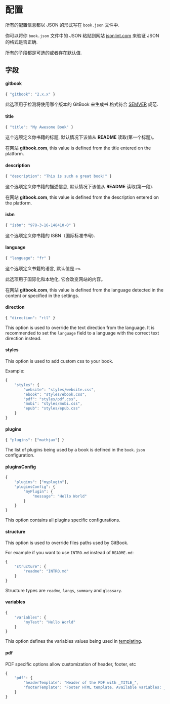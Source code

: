 # 配置

所有的配置信息都以 JSON 的形式写在 `book.json` 文件中.

你可以将你 `book.json` 文件中的 JSON 粘贴到网站 [jsonlint.com](http://jsonlint.com) 来验证 JSON 的格式是否正确.

所有的子段都是可选的或者存在默认值.


## 字段

#### gitbook

```js
{ "gitbook": "2.x.x" }
```

此选项用于检测将使用哪个版本的 GitBook 来生成书.格式符合 [SEMVER](http://semver.org) 规范.

#### title

```js
{ "title": "My Awesome Book" }
```

这个选项定义你书籍的标题, 默认情况下该值从 **README** 读取(第一个标题)。

在网站 **gitbook.com**, this value is defined from the title entered on the platform.

#### description

```js
{ "description": "This is such a great book!" }
```

这个选项定义你书籍的描述信息, 默认情况下该值从 **README** 读取(第一段).

在网站 **gitbook.com**, this value is defined from the description entered on the platform.

#### isbn

```js
{ "isbn": "978-3-16-148410-0" }
```

这个选项定义你书籍的 ISBN（国际标准书号).  

#### language

```js
{ "language": "fr" }
```

这个选项定义书籍的语言, 默认值是 `en`.

此选项用于国际化和本地化, 它会改变网站的内容。

在网站 **gitbook.com**, this value is defined from the language detected in the content or specified in the settings.

#### direction

```js
{ "direction": "rtl" }
```

This option is used to override the text direction from the language.
It is recommended to set the `language` field to a language with the correct text direction instead.

#### styles

This option is used to add custom css to your book.

Example:

```js
{
    "styles": {
        "website": "styles/website.css",
        "ebook": "styles/ebook.css",
        "pdf": "styles/pdf.css",
        "mobi": "styles/mobi.css",
        "epub": "styles/epub.css"
    }
}
```

#### plugins

```js
{ "plugins": ["mathjax"] }
```

The list of plugins being used by a book is defined in the `book.json` configuration.

#### pluginsConfig

```js
{
    "plugins": ["myplugin"],
    "pluginsConfig": {
        "myPlugin": {
            "message": "Hello World"
        }
    }
}
```

This option contains all plugins specific configurations.

#### structure

This option is used to override files paths used by GitBook.

For example if you want to use `INTRO.md` instead of `README.md`:

```js
{
    "structure": {
        "readme": "INTRO.md"
    }
}
```

Structure types are `readme`, `langs`, `summary` and `glossary`.

#### variables

```js
{
    "variables": {
        "myTest": "Hello World"
    }
}
```

This option defines the variables values being used in [templating](./templating.md).

#### pdf

PDF specific options allow customization of header, footer, etc

```js
{
    "pdf": {
        "headerTemplate": "Header of the PDF with _TITLE_",
        "footerTemplate": "Footer HTML template. Available variables: _PAGENUM_, _TITLE_, _AUTHOR_ and _SECTION_."
    }
}
```
